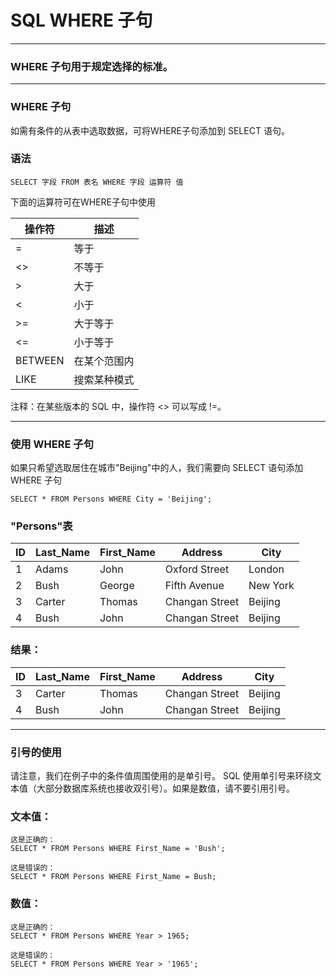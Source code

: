 
# SQL WHERE 子句

---
### WHERE 子句用于规定选择的标准。

---
### WHERE 子句

如需有条件的从表中选取数据，可将WHERE子句添加到 SELECT 语句。

### 语法

```
SELECT 字段 FROM 表名 WHERE 字段 运算符 值
```

下面的运算符可在WHERE子句中使用

| 操作符   | 描述   
|----------|------------
| =        | 等于
| <>       | 不等于
| >        | 大于
| <        | 小于
| >=       | 大于等于
| <=       | 小于等于
| BETWEEN  | 在某个范围内
| LIKE     | 搜索某种模式

注释：在某些版本的 SQL 中，操作符 <> 可以写成 !=。

---
### 使用 WHERE 子句

如果只希望选取居住在城市"Beijing"中的人，我们需要向 SELECT 语句添加 WHERE 子句

```
SELECT * FROM Persons WHERE City = 'Beijing';
```

### "Persons"表

ID | Last_Name | First_Name | Address        | City
---|-----------|------------|----------------|---------
1  | Adams     | John       | Oxford Street  | London
2  | Bush      | George     | Fifth Avenue   | New York
3  | Carter    | Thomas     | Changan Street | Beijing
4  | Bush      | John       | Changan Street | Beijing

### 结果：

ID | Last_Name | First_Name | Address        | City
---|-----------|------------|----------------|---------
3  | Carter    | Thomas     | Changan Street | Beijing
4  | Bush      | John       | Changan Street | Beijing

---
### 引号的使用

请注意，我们在例子中的条件值周围使用的是单引号。
SQL 使用单引号来环绕文本值（大部分数据库系统也接收双引号）。如果是数值，请不要引用引号。

### 文本值：

```
这是正确的：
SELECT * FROM Persons WHERE First_Name = 'Bush';

这是错误的：
SELECT * FROM Persons WHERE First_Name = Bush;
```

### 数值：

```
这是正确的：
SELECT * FROM Persons WHERE Year > 1965;

这是错误的：
SELECT * FROM Persons WHERE Year > '1965';
```



